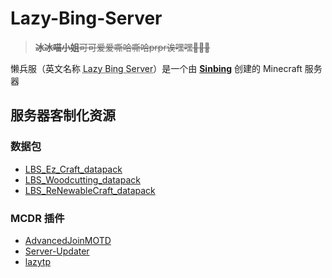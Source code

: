 # Lazy-Bing-Server

> ~~**冰冰喵小姐**可可爱爱嘶哈嘶哈prpr诶嘿嘿🥵🥵🥵~~

懒兵服（英文名称 <abbr title="LBS">Lazy Bing Server</abbr>）是一个由 [**Sinbing**](https://github.com/Sinbing "冰冰喵") 创建的 Minecraft 服务器

<!-- 这里写什么还没想好🤤🤤🤤 -->

## 服务器客制化资源

### 数据包

- [LBS_Ez_Craft_datapack](https://github.com/Sinbing/LBS_Ez_Craft_datapack "简易合成")
- [LBS_Woodcutting_datapack](https://github.com/Sinbing/LBS_Woodcutting_datapack "锯木机")
- [LBS_ReNewableCraft_datapack](https://github.com/Sinbing/LBS_ReNewableCraft_datapack "可再生合成")

### MCDR 插件

- [AdvancedJoinMOTD](https://github.com/Lazy-Bing-Server/AdvancedJoinMOTD "高度可自定义的加入欢迎信息")
- [Server-Updater](https://github.com/Lazy-Bing-Server/Server-Updater "自动检查并获取服务端更新")
- [lazytp](https://github.com/Lazy-Bing-Server/lazytp "简化跨维度传送的命令")
